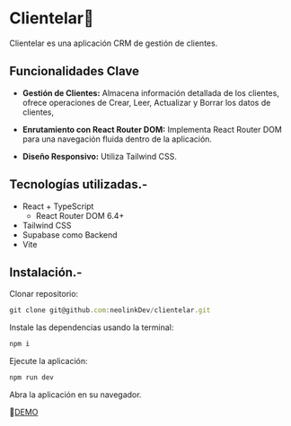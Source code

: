 

# Clientelar💼

Clientelar es una aplicación CRM de gestión de clientes.

## Funcionalidades Clave
* __Gestión de Clientes:__ Almacena información detallada de los clientes, ofrece operaciones de Crear, Leer, Actualizar y Borrar los datos de clientes, 

* __Enrutamiento con React Router DOM:__ Implementa React Router DOM para una navegación fluida dentro de la aplicación.

* __Diseño Responsivo:__ Utiliza Tailwind CSS.

## Tecnologías utilizadas.-
* React + TypeScript
  - React Router DOM 6.4+
* Tailwind CSS
* Supabase como Backend
* Vite

## Instalación.-
Clonar repositorio:
```js
git clone git@github.com:neolinkDev/clientelar.git
```
Instale las dependencias usando la terminal:
```js
npm i
```

Ejecute la aplicación:
```js
npm run dev
```

Abra la aplicación en su navegador.

🔗[DEMO](https://clientelar-crm.netlify.app/)